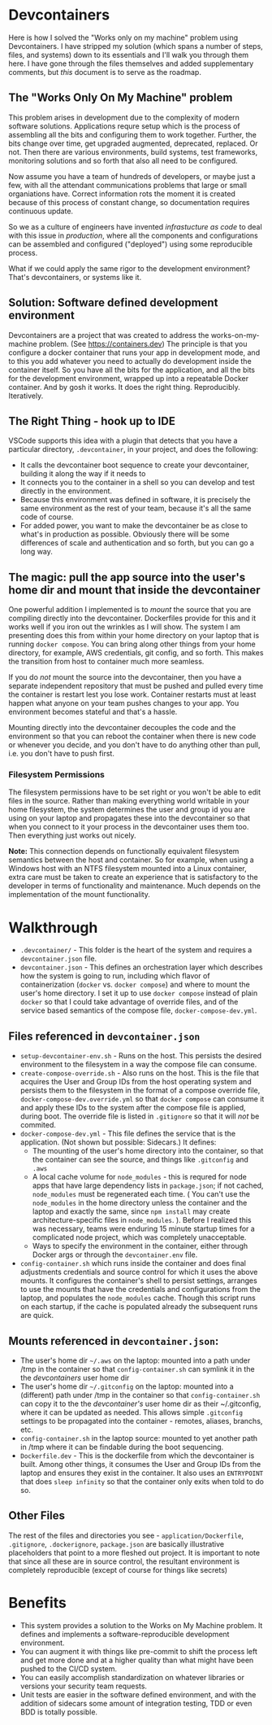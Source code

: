 # Devcontainers
Here is how I solved the "Works only on my machine" problem using Devcontainers.
I have stripped my solution (which spans a number of steps, files, and systems) down to its essentials and
I'll walk you through them here.  I have gone through the files themselves and added supplementary comments,
but *this* document is to serve as the roadmap.

## The "Works Only On My Machine" problem
This problem arises in development due to the complexity of modern software solutions.  Applications requre setup which is the
process of assembling all the bits and configuring them to work together.  Further, the bits change over time, get upgraded
augmented, deprecated, replaced.  Or not.  Then there are various environments, build systems, test frameworks, monitoring solutions and so forth that also all need to be configured.

Now assume you have a team of hundreds of developers, or maybe just a few, with all the attendant communications problems that large or small organiations have.  Correct information rots the moment it is created because of this process of constant change, so documentation requires continuous update.

So we as a culture of engineers have invented *infrastucture as code* to deal with this issue in *production*, where all the components and
configurations can be assembled and configured ("deployed") using some reproducible process.

What if we could apply the same rigor to the development environment?  That's devcontainers, or systems like it.

## Solution: Software defined development environment
Devcontainers are a project that was created to address the works-on-my-machine problem.  (See https://containers.dev)
The principle is that you configure a docker container that runs your app in development mode, and to this you add
whatever you need to actually do development inside the container itself.  So you have all the bits for the application, and all the bits for the development environment, wrapped up into a repeatable Docker container.  And by gosh it works.
It does the right thing.  Reproducibly.  Iteratively.

## The Right Thing - hook up to IDE
VSCode supports this idea with a plugin that detects that you have a particular directory, `.devcontainer`, in your project, and does the following:

* It calls the devcontainer boot sequence to create your devcontainer, building it along the way if it needs to
* It connects you to the container in a shell so you can develop and test directly in the environment.
* Because this environment was defined in software, it is precisely the same environment as the rest
of your team, because it's all the same code of course.
* For added power, you want to make the devcontainer be as close to what's in production as possible.  Obviously there will be some differences of scale and authentication and so forth, but you can go a long way.

## The magic: pull the app source into the user's home dir and mount that inside the devcontainer

One powerful addition I implemented is to _mount_ the source
that you are compiling directly into the devcontainer.  Dockerfiles provide for this and it works well if you iron out the wrinkles
as I will show.  The system I am presenting does this from within your home directory on your laptop that is running `docker compose`.  You can bring along other things from your home directory, for example, AWS credentials, git config, and so forth.  This makes the transition from host to container much more seamless.

If you do *not* mount the source into the devcontainer, then you have a separate independent repository that must be pushed and pulled every time the container is restart lest you lose work.  Container restarts must at least happen what anyone on your team pushes changes to your app.  You environment becomes stateful and that's a hassle.

Mounting directly into the devcontainer decouples the code and the environment so that you can reboot the container when there is new code or whenever you decide, and you don't have to do anything other than pull, i.e. you don't have to push first.

### Filesystem Permissions
The filesystem permissions have to be set right or you won't be able to edit files in the source.  Rather than making everything world writable in your home filesystem, the system determines the user and group id you are using on your laptop and propagates these into the devcontainer so that when you connect to it your process in the devcontainer uses them too.  Then everything just works out nicely.

**Note:** This connection depends on functionally equivalent filesystem semantics between the host and container.  So for example, when using a Windows host with an NTFS filesystem mounted into a Linux container, extra care must be taken to create an experience that is satisfactory to the developer in terms of functionality and maintenance.  Much depends on the implementation of the mount functionality.

# Walkthrough
* `.devcontainer/` - This folder is the heart of the system and requires a `devcontainer.json` file.
* `devcontainer.json` - This defines an orchestration layer which describes how the system is going to run, including which flavor of containerization (`docker` vs. `docker compose`) and where to mount the user's home directory.  I set it up to use `docker compose` instead of plain `docker` so that I could take advantage of override files, and of the service based semantics of the compose file, `docker-compose-dev.yml`.

## Files referenced in `devcontainer.json`
* `setup-devcontainer-env.sh` - Runs on the host. This persists the desired environment to the filesystem in a way the compose file can consume.
* `create-compose-override.sh` - Also runs on the host.  This is the file that acquires the User and Group IDs from the host operating system and persists them to the filesystem in the format of a compose override file, `docker-compose-dev.override.yml` so that `docker compose` can consume it and apply these IDs to the system after the compose file is applied, during boot.  The override file is listed in `.gitignore` so that it will *not* be commited.
* `docker-compose-dev.yml` - This file defines the service that is the application.  (Not shown but possible: Sidecars.)  It defines:
  * The mounting of the user's home directory into the container, so that the container can see the source, and things like `.gitconfig` and `.aws`
  * A local cache volume for `node_modules` - this is requred for node apps that have large dependency lists in `package.json`; if not cached, `node_modules` must be regenerated each time. ( You can't use the `node_modules` in the home directory unless the container and the laptop and exactly the same, since `npm install` may create architecture-specific files in `node_modules`. ). Before I realized this was necessary, teams were enduring 15 minute startup times for a complicated node project, which was completely unacceptable.
  * Ways to specify the environment in the container, either through Docker args or through the `devcontainer.env` file.
* `config-container.sh` which runs inside the container and does final adjustments credentials and source control for which it uses the above mounts.  It configures the container's shell to persist settings, arranges to use the mounts that have the credentials and configurations from the laptop, and populates the `node_modules` cache.  Though this script runs on each startup, if the cache is populated already the subsequent runs are quick.

## Mounts referenced in `devcontainer.json`:
* The user's home dir `~/.aws` on the laptop: mounted into a path under /tmp in the container so that `config-container.sh` can symlink it in the the _devcontainers_ user home dir 
* The user's home dir `~/.gitconfig` on the laptop: mounted into a (different) path under /tmp in the container so that `config-container.sh` can copy it to the the _devcontainer's_ user home dir as their ~/.gitconfig, where it can be updated as needed.  This allows simple `.gitconfig` settings to be propagated into the container - remotes, aliases, branchs, etc.
* `config-container.sh` in the laptop source: mounted to yet another path in /tmp where it can be findable during the boot sequencing.
* `Dockerfile.dev` - This is the dockerfile from which the devcontainer is built.  Among other things, it consumes the User and Group IDs from the laptop and ensures they exist in the container.  It also uses an `ENTRYPOINT` that does `sleep infinity` so that the container only exits when told to do so.

## Other Files
The rest of the files and directories you see - `application/Dockerfile`, `.gitignore`, `.dockerignore`, `package.json` are basically illustrative placeholders that point to a more fleshed out project.  It is important to note that since all these are in source control, the resultant environment is completely reproducible (except of course for things like secrets) 

# Benefits
* This system provides a solution to the Works on My Machine problem. It defines and implements a software-reproducible development environment.  
* You can augment it with things like pre-commit to shift the process left and get more done and at a higher quality than what might have been pushed to the  CI/CD system.
* You can easily accomplish standardization on whatever libraries or versions your security team requests.
* Unit tests are easier in the software defined environment, and with the addition of sidecars some amount of integration testing, TDD or even BDD is totally possible.
